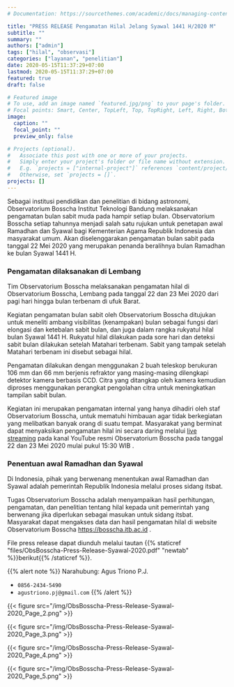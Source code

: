 ```yaml
---
# Documentation: https://sourcethemes.com/academic/docs/managing-content/

title: "PRESS RELEASE Pengamatan Hilal Jelang Syawal 1441 H/2020 M"
subtitle: ""
summary: ""
authors: ["admin"]
tags: ["hilal", "observasi"]
categories: ["layanan", "penelitian"]
date: 2020-05-15T11:37:29+07:00
lastmod: 2020-05-15T11:37:29+07:00
featured: true
draft: false

# Featured image
# To use, add an image named `featured.jpg/png` to your page's folder.
# Focal points: Smart, Center, TopLeft, Top, TopRight, Left, Right, BottomLeft, Bottom, BottomRight.
image:
  caption: ""
  focal_point: ""
  preview_only: false

# Projects (optional).
#   Associate this post with one or more of your projects.
#   Simply enter your project's folder or file name without extension.
#   E.g. `projects = ["internal-project"]` references `content/project/deep-learning/index.md`.
#   Otherwise, set `projects = []`.
projects: []
---
```

Sebagai institusi pendidikan dan penelitian di bidang astronomi, Observatorium Bosscha Institut Teknologi Bandung melaksanakan pengamatan bulan sabit muda pada hampir setiap bulan. Observatorium Bosscha setiap tahunnya menjadi salah satu rujukan untuk penetapan awal Ramadhan dan Syawal bagi Kementerian Agama Republik Indonesia dan masyarakat umum. Akan diselenggarakan pengamatan bulan sabit pada tanggal 22 Mei 2020 yang merupakan penanda beralihnya bulan Ramadhan ke bulan Syawal 1441 H.

### Pengamatan dilaksanakan di Lembang
Tim Observatorium Bosscha melaksanakan pengamatan hilal di Observatorium Bosscha, Lembang pada tanggal 22 dan 23 Mei 2020 dari pagi hari hingga bulan terbenam di ufuk Barat.

Kegiatan pengamatan bulan sabit oleh Observatorium Bosscha ditujukan untuk meneliti ambang visibilitas (kenampakan) bulan sebagai fungsi dari elongasi dan ketebalan sabit bulan, dan juga dalam rangka rukyatul hilal bulan Syawal 1441 H. Rukyatul hilal dilakukan pada sore hari dan deteksi sabit bulan dilakukan setelah Matahari terbenam. Sabit yang tampak setelah Matahari terbenam ini disebut sebagai hilal.

Pengamatan dilakukan dengan menggunakan 2 buah teleskop berukuran 106 mm dan 66 mm berjenis refraktor yang masing-masing dilengkapi detektor kamera berbasis CCD. Citra yang ditangkap oleh kamera kemudian diproses menggunakan perangkat pengolahan citra untuk meningkatkan tampilan sabit bulan.

Kegiatan ini merupakan pengamatan internal yang hanya dihadiri oleh staf Observatorium Bosscha, untuk mematuhi himbauan agar tidak berkegiatan yang melibatkan banyak orang di suatu tempat. Masyarakat yang berminat dapat menyaksikan pengamatan hilal ini secara daring melalui <a href="http://bit.ly/hilalsyawal1441h" target="_blank">live
streaming</a> pada kanal YouTube resmi Observatorium Bosscha pada tanggal 22 dan 23 Mei 2020 mulai pukul 15:30 WIB .

### Penentuan awal Ramadhan dan Syawal
Di Indonesia, pihak yang berwenang menentukan awal Ramadhan dan Syawal adalah pemerintah Republik Indonesia melalui proses sidang itsbat.

Tugas Observatorium Bosscha adalah menyampaikan hasil perhitungan, pengamatan, dan penelitian tentang hilal kepada unit pemerintah yang berwenang jika diperlukan sebagai masukan untuk sidang itsbat. Masyarakat dapat mengakses data dan hasil pengamatan hilal di website Observatorium Bosscha https://bosscha.itb.ac.id .

File press release dapat diunduh melalui tautan {{% staticref "files/ObsBosscha-Press-Release-Syawal-2020.pdf" "newtab" %}}berikut{{% /staticref %}}.

{{% alert note %}}
Narahubung: Agus Triono P.J. 

- <i class='fas fa-phone'></i> `0856-2434-5490`
- <i class='fas fa-envelope'></i> `agustriono.pj@gmail.com`
{{% /alert %}}

{{< figure src="/img/ObsBosscha-Press-Release-Syawal-2020_Page_2.png" >}}

{{< figure src="/img/ObsBosscha-Press-Release-Syawal-2020_Page_3.png" >}}

{{< figure src="/img/ObsBosscha-Press-Release-Syawal-2020_Page_4.png" >}}

{{< figure src="/img/ObsBosscha-Press-Release-Syawal-2020_Page_5.png" >}}